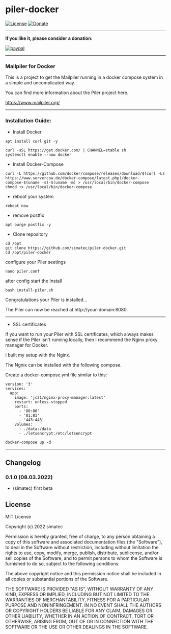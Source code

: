 # piler-docker

[![License](https://img.shields.io/github/license/simatec/piler-docker?style=flat)](https://github.com/simatec/piler-docker/blob/master/LICENSE)
[![Donate](https://img.shields.io/badge/paypal-donate%20|%20spenden-blue.svg)](https://paypal.me/mk1676)


**************************************************************************************************************

**If you like it, please consider a donation:**
  
[![paypal](https://www.paypalobjects.com/en_US/DK/i/btn/btn_donateCC_LG.gif)](https://www.paypal.com/cgi-bin/webscr?cmd=_s-xclick&hosted_button_id=Q4EEXQ6U96ZTQ&source=url)

**************************************************************************************************************


### Mailpiler for Docker

This is a project to get the Mailpiler running in a docker compose system in a simple and uncomplicated way.

You can find more information about the Piler project here.

https://www.mailpiler.org/

*******************************************************************************************************

### Installation Guide:

* Install Docker

```
apt install curl git -y
```

```
curl -sSL https://get.docker.com/ | CHANNEL=stable sh
systemctl enable --now docker
```

* Install Docker-Compose

```
curl -L https://github.com/docker/compose/releases/download/$(curl -Ls https://www.servercow.de/docker-compose/latest.php)/docker-compose-$(uname -s)-$(uname -m) > /usr/local/bin/docker-compose
chmod +x /usr/local/bin/docker-compose
```

* reboot your system

```
reboot now
```

* remove postfix

```
apt purge postfix -y
```

* Clone repository

```
cd /opt
git clone https://github.com/simatec/piler-docker.git
cd /opt/piler-docker
```

configure your Piler seetings

```
nano piler.conf
```

after config start the Install

```
bash install-piler.sh
```

Congratulations your Piler is installed...

The Piler can now be reached at http://your-domain:8080.

******************************************************************************************************

* SSL certificates

If you want to run your Piler with SSL certificates, which always makes sense if the Piler isn't running locally, then I recommend the Nginx proxy manager for Docker.

I built my setup with the Nginx.

The Ngnix can be installed with the following compose.

Create a docker-compose.yml file similar to this:

```
version: '3'
services:
  app:
    image: 'jc21/nginx-proxy-manager:latest'
    restart: unless-stopped
    ports:
      - '80:80'
      - '81:81'
      - '443:443'
    volumes:
      - ./data:/data
      - ./letsencrypt:/etc/letsencrypt
```

```
docker-compose up -d
```

**********************************************************************************************************

## Changelog

### 0.1.0 (08.03.2022)
* (simatec) first beta

## License
MIT License

Copyright (c) 2022 simatec

Permission is hereby granted, free of charge, to any person obtaining a copy
of this software and associated documentation files (the "Software"), to deal
in the Software without restriction, including without limitation the rights
to use, copy, modify, merge, publish, distribute, sublicense, and/or sell
copies of the Software, and to permit persons to whom the Software is
furnished to do so, subject to the following conditions:

The above copyright notice and this permission notice shall be included in all
copies or substantial portions of the Software.

THE SOFTWARE IS PROVIDED "AS IS", WITHOUT WARRANTY OF ANY KIND, EXPRESS OR
IMPLIED, INCLUDING BUT NOT LIMITED TO THE WARRANTIES OF MERCHANTABILITY,
FITNESS FOR A PARTICULAR PURPOSE AND NONINFRINGEMENT. IN NO EVENT SHALL THE
AUTHORS OR COPYRIGHT HOLDERS BE LIABLE FOR ANY CLAIM, DAMAGES OR OTHER
LIABILITY, WHETHER IN AN ACTION OF CONTRACT, TORT OR OTHERWISE, ARISING FROM,
OUT OF OR IN CONNECTION WITH THE SOFTWARE OR THE USE OR OTHER DEALINGS IN THE
SOFTWARE.